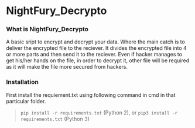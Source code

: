 # NightFury_Decrypto

### What is NightFury_Decrypto

A basic sript to encrypt and decrypt your data. Where the main catch is to deliver the encrypted file to the reciever.
It divides the encrypted file into 4 or more parts and then send it to the reciever. Even if hacker manages to get his/her hands on the file, in order to decrypt it, other file will be required as it will make the file more secured from hackers.

### Installation

First install the requiement.txt using following command in cmd in that particular folder.

> `pip install -r requirements.txt` (Python 2), or `pip3 install -r requirements.txt` (Python 3)
